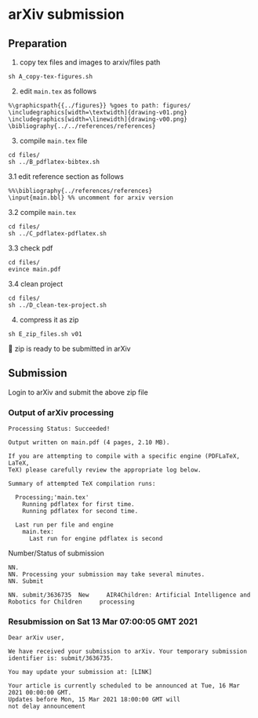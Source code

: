# arXiv submission
## Preparation
1. copy tex files and images to arxiv/files path
```
sh A_copy-tex-figures.sh
```

2. edit `main.tex` as follows
```
%\graphicspath{{../figures}} %goes to path: figures/
\includegraphics[width=\textwidth]{drawing-v01.png}
\includegraphics[width=\linewidth]{drawing-v00.png}
\bibliography{../../references/references}
```

3. compile `main.tex` file
```
cd files/
sh ../B_pdflatex-bibtex.sh
```
3.1 edit reference section as follows
```
%%\bibliography{../references/references}
\input{main.bbl} %% uncomment for arxiv version
```

3.2 compile `main.tex`
```
cd files/
sh ../C_pdflatex-pdflatex.sh
```

3.3 check pdf 
```
cd files/
evince main.pdf
```

3.4 clean project 
```
cd files/
sh ../D_clean-tex-project.sh
```

4. compress it as zip 
```
sh E_zip_files.sh v01
```

:tada: zip is ready to be submitted in arXiv


## Submission
Login to arXiv and submit the above zip file
### Output of arXiv processing 
```
Processing Status: Succeeded!

Output written on main.pdf (4 pages, 2.10 MB).

If you are attempting to compile with a specific engine (PDFLaTeX, LaTeX,
TeX) please carefully review the appropriate log below.

Summary of attempted TeX compilation runs:

  Processing;'main.tex'
    Running pdflatex for first time.
    Running pdflatex for second time.

  Last run per file and engine
    main.tex:
      Last run for engine pdflatex is second
```

Number/Status of submission
```
NN.
NN. Processing your submission may take several minutes.   
NN. Submit   

NN. submit/3636735 	New  	AIR4Children: Artificial Intelligence and Robotics for Children 	processing 	
```

### Resubmission on Sat 13 Mar 07:00:05 GMT 2021
```
Dear arXiv user,

We have received your submission to arXiv. Your temporary submission
identifier is: submit/3636735.

You may update your submission at: [LINK] 

Your article is currently scheduled to be announced at Tue, 16 Mar 2021 00:00:00 GMT.
Updates before Mon, 15 Mar 2021 18:00:00 GMT will
not delay announcement
```

